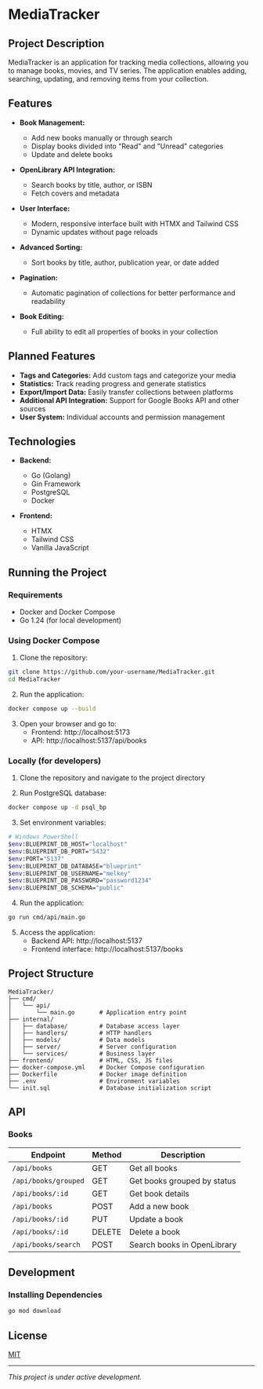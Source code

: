# MediaTracker

## Project Description

MediaTracker is an application for tracking media collections, allowing you to manage books, movies, and TV series. The application enables adding, searching, updating, and removing items from your collection.

## Features

- **Book Management:**
  - Add new books manually or through search
  - Display books divided into "Read" and "Unread" categories
  - Update and delete books

- **OpenLibrary API Integration:**
  - Search books by title, author, or ISBN
  - Fetch covers and metadata

- **User Interface:**
  - Modern, responsive interface built with HTMX and Tailwind CSS
  - Dynamic updates without page reloads

- **Advanced Sorting:** 
  - Sort books by title, author, publication year, or date added
- **Pagination:** 
  - Automatic pagination of collections for better performance and readability
- **Book Editing:** 
  - Full ability to edit all properties of books in your collection

## Planned Features

- **Tags and Categories:** Add custom tags and categorize your media
- **Statistics:** Track reading progress and generate statistics
- **Export/Import Data:** Easily transfer collections between platforms
- **Additional API Integration:** Support for Google Books API and other sources
- **User System:** Individual accounts and permission management

## Technologies

- **Backend:**
  - Go (Golang)
  - Gin Framework
  - PostgreSQL
  - Docker

- **Frontend:**
  - HTMX
  - Tailwind CSS
  - Vanilla JavaScript

## Running the Project

### Requirements

- Docker and Docker Compose
- Go 1.24 (for local development)

### Using Docker Compose

1. Clone the repository:
```bash
git clone https://github.com/your-username/MediaTracker.git
cd MediaTracker
```

2. Run the application:
```bash
docker compose up --build
```

3. Open your browser and go to:
   - Frontend: http://localhost:5173
   - API: http://localhost:5137/api/books

### Locally (for developers)

1. Clone the repository and navigate to the project directory

2. Run PostgreSQL database:
```bash
docker compose up -d psql_bp
```

3. Set environment variables:
```bash
# Windows PowerShell
$env:BLUEPRINT_DB_HOST="localhost"
$env:BLUEPRINT_DB_PORT="5432"
$env:PORT="5137"
$env:BLUEPRINT_DB_DATABASE="blueprint"
$env:BLUEPRINT_DB_USERNAME="melkey"
$env:BLUEPRINT_DB_PASSWORD="password1234"
$env:BLUEPRINT_DB_SCHEMA="public"
```

4. Run the application:
```bash
go run cmd/api/main.go
```
5. Access the application:
    - Backend API: http://localhost:5137
    - Frontend interface: http://localhost:5137/books

## Project Structure

```
MediaTracker/
├── cmd/
│   └── api/
│       └── main.go       # Application entry point
├── internal/
│   ├── database/         # Database access layer
│   ├── handlers/         # HTTP handlers
│   ├── models/           # Data models
│   ├── server/           # Server configuration
│   └── services/         # Business layer
├── frontend/             # HTML, CSS, JS files
├── docker-compose.yml    # Docker Compose configuration
├── Dockerfile            # Docker image definition
├── .env                  # Environment variables
└── init.sql              # Database initialization script
```

## API

### Books

| Endpoint | Method | Description |
|----------|--------|-------------|
| `/api/books` | GET | Get all books |
| `/api/books/grouped` | GET | Get books grouped by status |
| `/api/books/:id` | GET | Get book details |
| `/api/books` | POST | Add a new book |
| `/api/books/:id` | PUT | Update a book |
| `/api/books/:id` | DELETE | Delete a book |
| `/api/books/search` | POST | Search books in OpenLibrary |

## Development

### Installing Dependencies

```bash
go mod download
```


## License

[MIT](https://choosealicense.com/licenses/mit/)

---

*This project is under active development.*